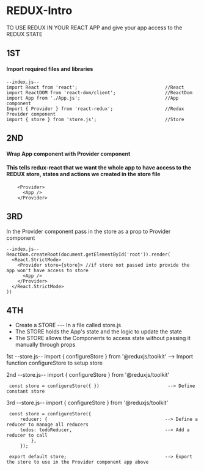 # REDUX-Intro

TO USE REDUX IN YOUR REACT APP and give your app access to the REDUX STATE</br>

## 1ST 
#### Import required files and libraries
    --index.js--
    import React from 'react';                                //React
    import ReactDOM from 'react-dom/client';                  //ReactDom
    import App from './App.js';                               //App component
    Import { Provider } from 'react-redux';                   //Redux Provider component
    import { store } from 'store.js';                         //Store

## 2ND
#### Wrap App component with Provider component </br>
#### This tells redux-react that we want the whole app to have access to the REDUX store, states and actions we created in the store file </br>

        <Provider> 
          <App />
        </Provider>

## 3RD 
In the Provider component pass in the store as a prop to Provider component

    --index.js--
    ReactDom.createRoot(document.getElementById('root')).render(
      <React.StrictMode>
        <Provider store={store}> //if store not passed into provide the app won't have access to store
          <App />
        </Provider>
      </React.StrictMode>
    ))

## 4TH
- Create a STORE --- In a file called store.js
- The STORE holds the App's state and the logic to update the state
- The STORE allows the Components to access state without passing it manually through props

 1st
    --store.js--
     import { configureStore } from '@reduxjs/toolkit'        --> Import function configureStore to setup store
     
2nd
    --store.js--
     import { configureStore } from '@reduxjs/toolkit' 
     
     const store = configureStore({ })                         --> Define constant store
    
3rd 
     --store.js--
     import { configureStore } from '@reduxjs/toolkit' 
     
     const store = configureStore({
         reducer: {                                           --> Define a reducer to manage all reducers
         todos: todoReducer,                                  --> Add a reducer to call
             },
         });       
         
     export default store;                                    --> Export the store to use in the Provider component app above
